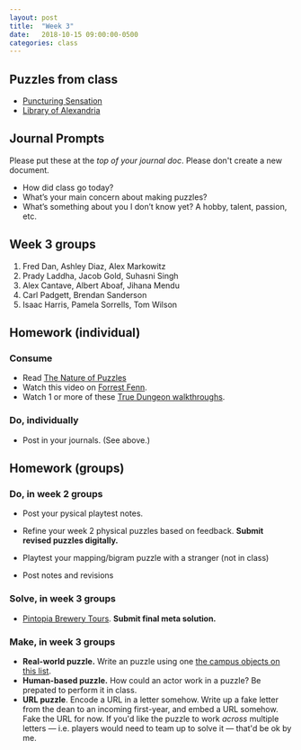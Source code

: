 ```yaml
---
layout: post
title:  "Week 3"
date:   2018-10-15 09:00:00-0500
categories: class
---
```


<!-- ## Links from class -->

<!-- * [Puzzle sources](https://airtable.com/shrWoeVkouLQEgzfP/tblRxjGRjO0rXIJGA) -->

## Puzzles from class

* [Puncturing Sensation](https://2017.galacticpuzzlehunt.com/puzzle/3/1.html)
* [Library of Alexandria](/pdf/library.pdf)

## Journal Prompts

Please put these at the *top of your journal doc*. Please don't create a new document.

* How did class go today?
* What’s your main concern about making puzzles? 
* What’s something about you I don’t know yet? A hobby, talent, passion, etc.

## Week 3 groups

1. Fred Dan, Ashley Diaz, Alex Markowitz
2. Prady Laddha, Jacob Gold, Suhasni Singh
3. Alex Cantave, Albert Aboaf, Jihana Mendu
4. Carl Padgett, Brendan Sanderson
5. Isaac Harris, Pamela Sorrells, Tom Wilson

## Homework (individual)

### Consume

* Read [The Nature of Puzzles](/pdf/Nature-of-puzzles.pdf)
* Watch this video on [Forrest Fenn](https://www.youtube.com/watch?v=j4ahNpQLgdk&feature=youtu.be).
* Watch 1 or more of these [True Dungeon walkthroughs](https://docs.google.com/document/d/1sYjMYZe4JLL7805Jl6E_b1RWc0E3O_oG-OARUEWtVP0/edit#heading=h.wnb78vfauo0w).

### Do, individually

* Post in your journals. (See above.)

## Homework (groups)

### Do, in week 2 groups

* Post your pysical playtest notes.
* Refine your week 2 physical puzzles based on feedback. **Submit revised puzzles digitally.**

* Playtest your mapping/bigram puzzle with a stranger (not in class)
* Post notes and revisions

### Solve, in week 3 groups

* [Pintopia Brewery Tours](/pdf/Pintopia_Brewery_Tours.pdf). **Submit final meta solution.**

<!-- ### Write, in week 3 groups -->

<!-- * 3 ideas for a Puzzled Pint theme, and 3 puzzle proposals for each theme. -->

### Make, in week 3 groups

* **Real-world puzzle.** Write an puzzle using one [the campus objects on this list](/campus).
* **Human-based puzzle.** How could an actor work in a puzzle? Be prepated to perform it in class.
* **URL puzzle**. Encode a URL in a letter somehow. Write up a fake letter from the dean to an incoming first-year, and embed a URL somehow. Fake the URL for now. If you'd like the puzzle to work _across_ multiple letters — i.e. players would need to team up to solve it — that'd be ok by me.
